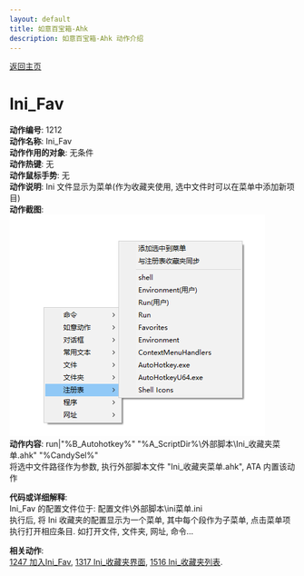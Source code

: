 ```yaml
---
layout: default
title: 如意百宝箱-Ahk
description: 如意百宝箱-Ahk 动作介绍
---
```

<link rel="stylesheet" href="../actions/css/atom-one-light.min.css">
<script src="../actions/js/highlight.min.js"></script>
<script>hljs.highlightAll();</script>

[返回主页](../index.md)

# [](#header-2) Ini_Fav

**动作编号**: 1212  
**动作名称**: Ini_Fav  
**动作作用的对象**: 无条件  
**动作热键**: 无  
**动作鼠标手势**: 无  
**动作说明**: Ini 文件显示为菜单(作为收藏夹使用, 选中文件时可以在菜单中添加新项目)  
**动作截图**:  
  ![Ini_Fav](img1/1212.png)  
**动作内容**: run|"%B_Autohotkey%" "%A_ScriptDir%\外部脚本\Ini_收藏夹菜单.ahk" "%CandySel%"  
将选中文件路径作为参数, 执行外部脚本文件 "Ini_收藏夹菜单.ahk", ATA 内置该动作  

**代码或详细解释**:  
Ini_Fav 的配置文件位于: 配置文件\外部脚本\ini菜单.ini  
执行后, 将 Ini 收藏夹的配置显示为一个菜单, 其中每个段作为子菜单, 点击菜单项执行打开相应条目. 如打开文件, 文件夹, 网址, 命令...  

**相关动作**:  
[1247 加入Ini_Fav](1247.md), [1317 Ini_收藏夹界面](1317.md), [1516 Ini_收藏夹列表](1516.md).  